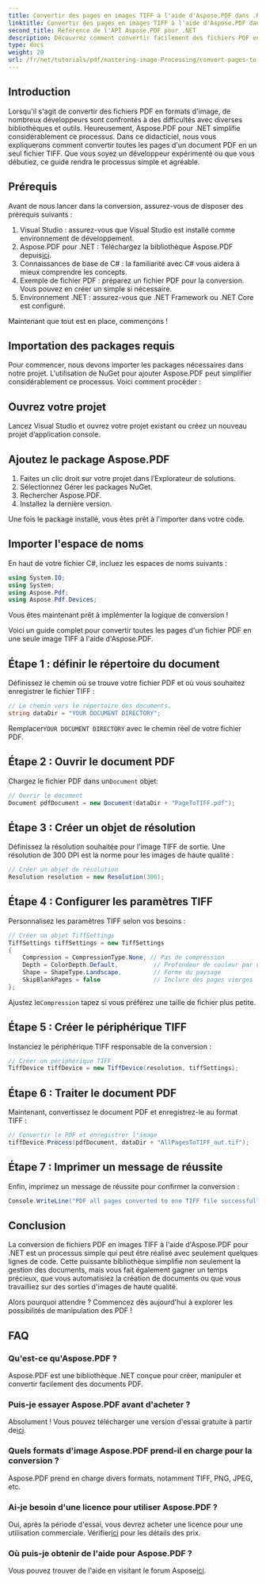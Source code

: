 ```yaml
---
title: Convertir des pages en images TIFF à l'aide d'Aspose.PDF dans .NET
linktitle: Convertir des pages en images TIFF à l'aide d'Aspose.PDF dans .NET
second_title: Référence de l'API Aspose.PDF pour .NET
description: Découvrez comment convertir facilement des fichiers PDF en images TIFF de haute qualité à l'aide de la bibliothèque Aspose.PDF pour .NET. Ce didacticiel étape par étape fournit des instructions claires et un exemple de code.
type: docs
weight: 20
url: /fr/net/tutorials/pdf/mastering-image-Processing/convert-pages-to-tiff-images/
---
```

## Introduction

Lorsqu'il s'agit de convertir des fichiers PDF en formats d'image, de nombreux développeurs sont confrontés à des difficultés avec diverses bibliothèques et outils. Heureusement, Aspose.PDF pour .NET simplifie considérablement ce processus. Dans ce didacticiel, nous vous expliquerons comment convertir toutes les pages d'un document PDF en un seul fichier TIFF. Que vous soyez un développeur expérimenté ou que vous débutiez, ce guide rendra le processus simple et agréable.

## Prérequis

Avant de nous lancer dans la conversion, assurez-vous de disposer des prérequis suivants :

1. Visual Studio : assurez-vous que Visual Studio est installé comme environnement de développement.
2.  Aspose.PDF pour .NET : Téléchargez la bibliothèque Aspose.PDF depuis[ici](https://releases.aspose.com/pdf/net/).
3. Connaissances de base de C# : la familiarité avec C# vous aidera à mieux comprendre les concepts.
4. Exemple de fichier PDF : préparez un fichier PDF pour la conversion. Vous pouvez en créer un simple si nécessaire.
5. Environnement .NET : assurez-vous que .NET Framework ou .NET Core est configuré.

Maintenant que tout est en place, commençons !

## Importation des packages requis

Pour commencer, nous devons importer les packages nécessaires dans notre projet. L'utilisation de NuGet pour ajouter Aspose.PDF peut simplifier considérablement ce processus. Voici comment procéder :

## Ouvrez votre projet

Lancez Visual Studio et ouvrez votre projet existant ou créez un nouveau projet d’application console.

## Ajoutez le package Aspose.PDF

1. Faites un clic droit sur votre projet dans l’Explorateur de solutions.
2. Sélectionnez Gérer les packages NuGet.
3. Rechercher Aspose.PDF.
4. Installez la dernière version.

Une fois le package installé, vous êtes prêt à l'importer dans votre code.

##  Importer l'espace de noms

En haut de votre fichier C#, incluez les espaces de noms suivants :

```csharp
using System.IO;
using System;
using Aspose.Pdf;
using Aspose.Pdf.Devices;
```

Vous êtes maintenant prêt à implémenter la logique de conversion !

Voici un guide complet pour convertir toutes les pages d'un fichier PDF en une seule image TIFF à l'aide d'Aspose.PDF.

## Étape 1 : définir le répertoire du document

Définissez le chemin où se trouve votre fichier PDF et où vous souhaitez enregistrer le fichier TIFF :

```csharp
// Le chemin vers le répertoire des documents.
string dataDir = "YOUR DOCUMENT DIRECTORY";
```

 Remplacer`YOUR DOCUMENT DIRECTORY` avec le chemin réel de votre fichier PDF.

## Étape 2 : Ouvrir le document PDF

 Chargez le fichier PDF dans un`Document` objet:

```csharp
// Ouvrir le document
Document pdfDocument = new Document(dataDir + "PageToTIFF.pdf");
```

## Étape 3 : Créer un objet de résolution

Définissez la résolution souhaitée pour l'image TIFF de sortie. Une résolution de 300 DPI est la norme pour les images de haute qualité :

```csharp
// Créer un objet de résolution
Resolution resolution = new Resolution(300);
```

## Étape 4 : Configurer les paramètres TIFF

Personnalisez les paramètres TIFF selon vos besoins :

```csharp
// Créer un objet TiffSettings
TiffSettings tiffSettings = new TiffSettings
{
    Compression = CompressionType.None, // Pas de compression
    Depth = ColorDepth.Default,          // Profondeur de couleur par défaut
    Shape = ShapeType.Landscape,         // Forme du paysage
    SkipBlankPages = false               // Inclure des pages vierges
};
```

 Ajustez le`Compression` tapez si vous préférez une taille de fichier plus petite.

## Étape 5 : Créer le périphérique TIFF

Instanciez le périphérique TIFF responsable de la conversion :

```csharp
// Créer un périphérique TIFF
TiffDevice tiffDevice = new TiffDevice(resolution, tiffSettings);
```

## Étape 6 : Traiter le document PDF

Maintenant, convertissez le document PDF et enregistrez-le au format TIFF :

```csharp
// Convertir le PDF et enregistrer l'image
tiffDevice.Process(pdfDocument, dataDir + "AllPagesToTIFF_out.tif");
```

## Étape 7 : Imprimer un message de réussite

Enfin, imprimez un message de réussite pour confirmer la conversion :

```csharp
Console.WriteLine("PDF all pages converted to one TIFF file successfully!");
```

## Conclusion

La conversion de fichiers PDF en images TIFF à l'aide d'Aspose.PDF pour .NET est un processus simple qui peut être réalisé avec seulement quelques lignes de code. Cette puissante bibliothèque simplifie non seulement la gestion des documents, mais vous fait également gagner un temps précieux, que vous automatisiez la création de documents ou que vous travailliez sur des sorties d'images de haute qualité. 

Alors pourquoi attendre ? Commencez dès aujourd'hui à explorer les possibilités de manipulation des PDF !

## FAQ

### Qu'est-ce qu'Aspose.PDF ?
Aspose.PDF est une bibliothèque .NET conçue pour créer, manipuler et convertir facilement des documents PDF.

### Puis-je essayer Aspose.PDF avant d'acheter ?
 Absolument ! Vous pouvez télécharger une version d'essai gratuite à partir de[ici](https://releases.aspose.com/).

### Quels formats d'image Aspose.PDF prend-il en charge pour la conversion ?
Aspose.PDF prend en charge divers formats, notamment TIFF, PNG, JPEG, etc.

### Ai-je besoin d'une licence pour utiliser Aspose.PDF ?
 Oui, après la période d'essai, vous devrez acheter une licence pour une utilisation commerciale. Vérifier[ici](https://purchase.aspose.com/) pour les détails des prix.

### Où puis-je obtenir de l'aide pour Aspose.PDF ?
 Vous pouvez trouver de l'aide en visitant le forum Aspose[ici](https://forum.aspose.com/c/pdf/10).